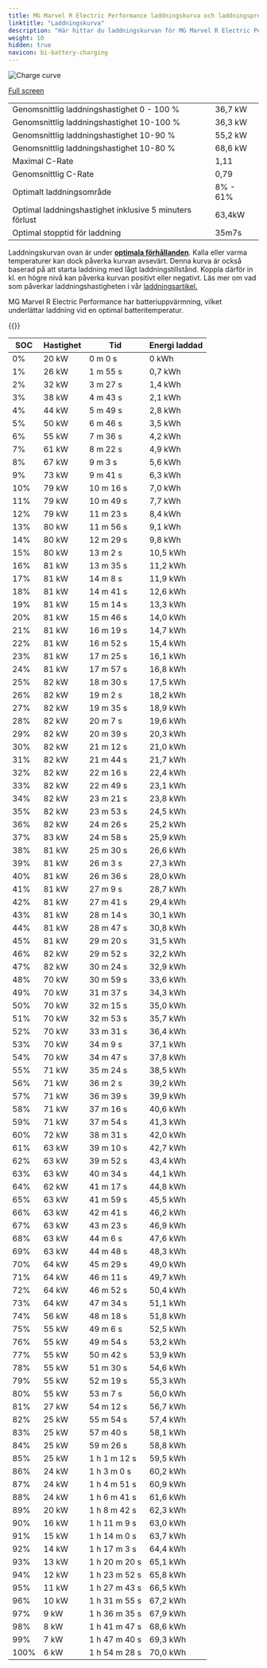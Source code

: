 ```yaml
---
title: MG Marvel R Electric Performance laddningskurva och laddningsprestanda
linktitle: "Laddningskurva"
description: "Här hittar du laddningskurvan för MG Marvel R Electric Performance."
weight: 10
hidden: true
navicon: bi-battery-charging
---
```

<!-- markdownlint-disable MD033 -->
<img src="../chargingcurve.svg" alt="Charge curve" class="img-fluid">

[Full screen](../chargingcurve.svg)


<table class="table table-striped">
<tbody>
<tr>
<td>Genomsnittlig laddningshastighet 0 - 100 %</td><td>36,7 kW</td>
</tr>
<tr>
<td>Genomsnittlig laddningshastighet 10-100 %</td><td>36,3 kW</td>
</tr>
<tr>
<td>Genomsnittlig laddningshastighet 10-90 %</td><td>55,2 kW</td>
</tr>
<tr>
<td>Genomsnittlig laddningshastighet 10-80 %</td><td>68,6 kW</td>
</tr>
<tr>
<td>Maximal C-Rate</td><td>1,11</td>
</tr>
<tr>
<td>Genomsnittlig C-Rate</td><td>0,79</td>
</tr>
<tr>
<td>Optimalt laddningsområde</td><td>8% - 61%</td>
</tr>
<tr>
<td>Optimal laddningshastighet inklusive 5 minuters förlust</td><td>63,4kW</td>
</tr>
<tr>
<td>Optimal stopptid för laddning</td><td>35m7s</td>
</tr>
</tbody>
</table>


Laddningskurvan ovan är under **[optimala förhållanden](../../../../../technology/battery/charging/#temperatur)**. Kalla eller varma temperaturer kan dock påverka kurvan avsevärt. Denna kurva är också baserad på att starta laddning med lågt laddningstillstånd. Koppla därför in kl. en högre nivå kan påverka kurvan positivt eller negativt. Läs mer om vad som påverkar laddningshastigheten i vår [laddningsartikel.](../../../../../technology/battery/charging/) 


MG Marvel R Electric Performance har batteriuppvärmning, vilket underlättar laddning vid en optimal batteritemperatur.


{{<evkxdisplayaddarticle />}}
<table class="table table-striped">
<thead>
<tr><th>SOC</th><th>Hastighet</th><th>Tid</th><th>Energi laddad</th></tr>
</thead>
<tbody>
<tr>
<td>0%</td><td>20 kW</td><td> 0 m 0 s </td><td>0 kWh </td>
</tr>
<tr>
<td>1%</td><td>26 kW</td><td> 1 m 55 s </td><td>0,7 kWh </td>
</tr>
<tr>
<td>2%</td><td>32 kW</td><td> 3 m 27 s </td><td>1,4 kWh </td>
</tr>
<tr>
<td>3%</td><td>38 kW</td><td> 4 m 43 s </td><td>2,1 kWh </td>
</tr>
<tr>
<td>4%</td><td>44 kW</td><td> 5 m 49 s </td><td>2,8 kWh </td>
</tr>
<tr>
<td>5%</td><td>50 kW</td><td> 6 m 46 s </td><td>3,5 kWh </td>
</tr>
<tr>
<td>6%</td><td>55 kW</td><td> 7 m 36 s </td><td>4,2 kWh </td>
</tr>
<tr>
<td>7%</td><td>61 kW</td><td> 8 m 22 s </td><td>4,9 kWh </td>
</tr>
<tr>
<td>8%</td><td>67 kW</td><td> 9 m 3 s </td><td>5,6 kWh </td>
</tr>
<tr>
<td>9%</td><td>73 kW</td><td> 9 m 41 s </td><td>6,3 kWh </td>
</tr>
<tr>
<td>10%</td><td>79 kW</td><td> 10 m 16 s </td><td>7,0 kWh </td>
</tr>
<tr>
<td>11%</td><td>79 kW</td><td> 10 m 49 s </td><td>7,7 kWh </td>
</tr>
<tr>
<td>12%</td><td>79 kW</td><td> 11 m 23 s </td><td>8,4 kWh </td>
</tr>
<tr>
<td>13%</td><td>80 kW</td><td> 11 m 56 s </td><td>9,1 kWh </td>
</tr>
<tr>
<td>14%</td><td>80 kW</td><td> 12 m 29 s </td><td>9,8 kWh </td>
</tr>
<tr>
<td>15%</td><td>80 kW</td><td> 13 m 2 s </td><td>10,5 kWh </td>
</tr>
<tr>
<td>16%</td><td>81 kW</td><td> 13 m 35 s </td><td>11,2 kWh </td>
</tr>
<tr>
<td>17%</td><td>81 kW</td><td> 14 m 8 s </td><td>11,9 kWh </td>
</tr>
<tr>
<td>18%</td><td>81 kW</td><td> 14 m 41 s </td><td>12,6 kWh </td>
</tr>
<tr>
<td>19%</td><td>81 kW</td><td> 15 m 14 s </td><td>13,3 kWh </td>
</tr>
<tr>
<td>20%</td><td>81 kW</td><td> 15 m 46 s </td><td>14,0 kWh </td>
</tr>
<tr>
<td>21%</td><td>81 kW</td><td> 16 m 19 s </td><td>14,7 kWh </td>
</tr>
<tr>
<td>22%</td><td>81 kW</td><td> 16 m 52 s </td><td>15,4 kWh </td>
</tr>
<tr>
<td>23%</td><td>81 kW</td><td> 17 m 25 s </td><td>16,1 kWh </td>
</tr>
<tr>
<td>24%</td><td>81 kW</td><td> 17 m 57 s </td><td>16,8 kWh </td>
</tr>
<tr>
<td>25%</td><td>82 kW</td><td> 18 m 30 s </td><td>17,5 kWh </td>
</tr>
<tr>
<td>26%</td><td>82 kW</td><td> 19 m 2 s </td><td>18,2 kWh </td>
</tr>
<tr>
<td>27%</td><td>82 kW</td><td> 19 m 35 s </td><td>18,9 kWh </td>
</tr>
<tr>
<td>28%</td><td>82 kW</td><td> 20 m 7 s </td><td>19,6 kWh </td>
</tr>
<tr>
<td>29%</td><td>82 kW</td><td> 20 m 39 s </td><td>20,3 kWh </td>
</tr>
<tr>
<td>30%</td><td>82 kW</td><td> 21 m 12 s </td><td>21,0 kWh </td>
</tr>
<tr>
<td>31%</td><td>82 kW</td><td> 21 m 44 s </td><td>21,7 kWh </td>
</tr>
<tr>
<td>32%</td><td>82 kW</td><td> 22 m 16 s </td><td>22,4 kWh </td>
</tr>
<tr>
<td>33%</td><td>82 kW</td><td> 22 m 49 s </td><td>23,1 kWh </td>
</tr>
<tr>
<td>34%</td><td>82 kW</td><td> 23 m 21 s </td><td>23,8 kWh </td>
</tr>
<tr>
<td>35%</td><td>82 kW</td><td> 23 m 53 s </td><td>24,5 kWh </td>
</tr>
<tr>
<td>36%</td><td>82 kW</td><td> 24 m 26 s </td><td>25,2 kWh </td>
</tr>
<tr>
<td>37%</td><td>83 kW</td><td> 24 m 58 s </td><td>25,9 kWh </td>
</tr>
<tr>
<td>38%</td><td>81 kW</td><td> 25 m 30 s </td><td>26,6 kWh </td>
</tr>
<tr>
<td>39%</td><td>81 kW</td><td> 26 m 3 s </td><td>27,3 kWh </td>
</tr>
<tr>
<td>40%</td><td>81 kW</td><td> 26 m 36 s </td><td>28,0 kWh </td>
</tr>
<tr>
<td>41%</td><td>81 kW</td><td> 27 m 9 s </td><td>28,7 kWh </td>
</tr>
<tr>
<td>42%</td><td>81 kW</td><td> 27 m 41 s </td><td>29,4 kWh </td>
</tr>
<tr>
<td>43%</td><td>81 kW</td><td> 28 m 14 s </td><td>30,1 kWh </td>
</tr>
<tr>
<td>44%</td><td>81 kW</td><td> 28 m 47 s </td><td>30,8 kWh </td>
</tr>
<tr>
<td>45%</td><td>81 kW</td><td> 29 m 20 s </td><td>31,5 kWh </td>
</tr>
<tr>
<td>46%</td><td>82 kW</td><td> 29 m 52 s </td><td>32,2 kWh </td>
</tr>
<tr>
<td>47%</td><td>82 kW</td><td> 30 m 24 s </td><td>32,9 kWh </td>
</tr>
<tr>
<td>48%</td><td>70 kW</td><td> 30 m 59 s </td><td>33,6 kWh </td>
</tr>
<tr>
<td>49%</td><td>70 kW</td><td> 31 m 37 s </td><td>34,3 kWh </td>
</tr>
<tr>
<td>50%</td><td>70 kW</td><td> 32 m 15 s </td><td>35,0 kWh </td>
</tr>
<tr>
<td>51%</td><td>70 kW</td><td> 32 m 53 s </td><td>35,7 kWh </td>
</tr>
<tr>
<td>52%</td><td>70 kW</td><td> 33 m 31 s </td><td>36,4 kWh </td>
</tr>
<tr>
<td>53%</td><td>70 kW</td><td> 34 m 9 s </td><td>37,1 kWh </td>
</tr>
<tr>
<td>54%</td><td>70 kW</td><td> 34 m 47 s </td><td>37,8 kWh </td>
</tr>
<tr>
<td>55%</td><td>71 kW</td><td> 35 m 24 s </td><td>38,5 kWh </td>
</tr>
<tr>
<td>56%</td><td>71 kW</td><td> 36 m 2 s </td><td>39,2 kWh </td>
</tr>
<tr>
<td>57%</td><td>71 kW</td><td> 36 m 39 s </td><td>39,9 kWh </td>
</tr>
<tr>
<td>58%</td><td>71 kW</td><td> 37 m 16 s </td><td>40,6 kWh </td>
</tr>
<tr>
<td>59%</td><td>71 kW</td><td> 37 m 54 s </td><td>41,3 kWh </td>
</tr>
<tr>
<td>60%</td><td>72 kW</td><td> 38 m 31 s </td><td>42,0 kWh </td>
</tr>
<tr>
<td>61%</td><td>63 kW</td><td> 39 m 10 s </td><td>42,7 kWh </td>
</tr>
<tr>
<td>62%</td><td>63 kW</td><td> 39 m 52 s </td><td>43,4 kWh </td>
</tr>
<tr>
<td>63%</td><td>63 kW</td><td> 40 m 34 s </td><td>44,1 kWh </td>
</tr>
<tr>
<td>64%</td><td>62 kW</td><td> 41 m 17 s </td><td>44,8 kWh </td>
</tr>
<tr>
<td>65%</td><td>63 kW</td><td> 41 m 59 s </td><td>45,5 kWh </td>
</tr>
<tr>
<td>66%</td><td>63 kW</td><td> 42 m 41 s </td><td>46,2 kWh </td>
</tr>
<tr>
<td>67%</td><td>63 kW</td><td> 43 m 23 s </td><td>46,9 kWh </td>
</tr>
<tr>
<td>68%</td><td>63 kW</td><td> 44 m 6 s </td><td>47,6 kWh </td>
</tr>
<tr>
<td>69%</td><td>63 kW</td><td> 44 m 48 s </td><td>48,3 kWh </td>
</tr>
<tr>
<td>70%</td><td>64 kW</td><td> 45 m 29 s </td><td>49,0 kWh </td>
</tr>
<tr>
<td>71%</td><td>64 kW</td><td> 46 m 11 s </td><td>49,7 kWh </td>
</tr>
<tr>
<td>72%</td><td>64 kW</td><td> 46 m 52 s </td><td>50,4 kWh </td>
</tr>
<tr>
<td>73%</td><td>64 kW</td><td> 47 m 34 s </td><td>51,1 kWh </td>
</tr>
<tr>
<td>74%</td><td>56 kW</td><td> 48 m 18 s </td><td>51,8 kWh </td>
</tr>
<tr>
<td>75%</td><td>55 kW</td><td> 49 m 6 s </td><td>52,5 kWh </td>
</tr>
<tr>
<td>76%</td><td>55 kW</td><td> 49 m 54 s </td><td>53,2 kWh </td>
</tr>
<tr>
<td>77%</td><td>55 kW</td><td> 50 m 42 s </td><td>53,9 kWh </td>
</tr>
<tr>
<td>78%</td><td>55 kW</td><td> 51 m 30 s </td><td>54,6 kWh </td>
</tr>
<tr>
<td>79%</td><td>55 kW</td><td> 52 m 19 s </td><td>55,3 kWh </td>
</tr>
<tr>
<td>80%</td><td>55 kW</td><td> 53 m 7 s </td><td>56,0 kWh </td>
</tr>
<tr>
<td>81%</td><td>27 kW</td><td> 54 m 12 s </td><td>56,7 kWh </td>
</tr>
<tr>
<td>82%</td><td>25 kW</td><td> 55 m 54 s </td><td>57,4 kWh </td>
</tr>
<tr>
<td>83%</td><td>25 kW</td><td> 57 m 40 s </td><td>58,1 kWh </td>
</tr>
<tr>
<td>84%</td><td>25 kW</td><td> 59 m 26 s </td><td>58,8 kWh </td>
</tr>
<tr>
<td>85%</td><td>25 kW</td><td>1 h 1 m 12 s </td><td>59,5 kWh </td>
</tr>
<tr>
<td>86%</td><td>24 kW</td><td>1 h 3 m 0 s </td><td>60,2 kWh </td>
</tr>
<tr>
<td>87%</td><td>24 kW</td><td>1 h 4 m 51 s </td><td>60,9 kWh </td>
</tr>
<tr>
<td>88%</td><td>24 kW</td><td>1 h 6 m 41 s </td><td>61,6 kWh </td>
</tr>
<tr>
<td>89%</td><td>20 kW</td><td>1 h 8 m 42 s </td><td>62,3 kWh </td>
</tr>
<tr>
<td>90%</td><td>16 kW</td><td>1 h 11 m 9 s </td><td>63,0 kWh </td>
</tr>
<tr>
<td>91%</td><td>15 kW</td><td>1 h 14 m 0 s </td><td>63,7 kWh </td>
</tr>
<tr>
<td>92%</td><td>14 kW</td><td>1 h 17 m 3 s </td><td>64,4 kWh </td>
</tr>
<tr>
<td>93%</td><td>13 kW</td><td>1 h 20 m 20 s </td><td>65,1 kWh </td>
</tr>
<tr>
<td>94%</td><td>12 kW</td><td>1 h 23 m 52 s </td><td>65,8 kWh </td>
</tr>
<tr>
<td>95%</td><td>11 kW</td><td>1 h 27 m 43 s </td><td>66,5 kWh </td>
</tr>
<tr>
<td>96%</td><td>10 kW</td><td>1 h 31 m 55 s </td><td>67,2 kWh </td>
</tr>
<tr>
<td>97%</td><td>9 kW</td><td>1 h 36 m 35 s </td><td>67,9 kWh </td>
</tr>
<tr>
<td>98%</td><td>8 kW</td><td>1 h 41 m 47 s </td><td>68,6 kWh </td>
</tr>
<tr>
<td>99%</td><td>7 kW</td><td>1 h 47 m 40 s </td><td>69,3 kWh </td>
</tr>
<tr>
<td>100%</td><td>6 kW</td><td>1 h 54 m 28 s </td><td>70,0 kWh </td>
</tr>
</tbody>
</table>


